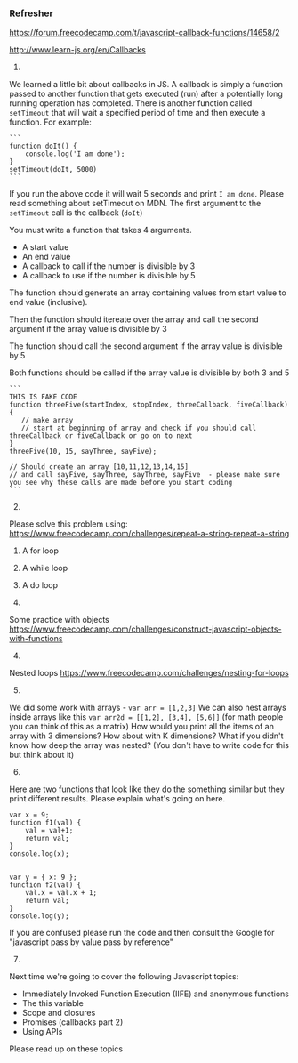 ### Refresher
https://forum.freecodecamp.com/t/javascript-callback-functions/14658/2

http://www.learn-js.org/en/Callbacks

1. 
We learned a little bit about callbacks in JS. A callback is simply a function passed to another function that gets executed (run) after a potentially long running operation has completed. There is another function called `setTimeout` that will wait a specified period of time and then execute a function. For example: 

    ``` 
    function doIt() {
        console.log('I am done');
    }
    setTimeout(doIt, 5000)
    ```
If you run the above code it will wait 5 seconds and print `I am done`. Please read something about setTimeout on MDN. The first argument to the `setTimeout` call is the callback (`doIt`)

You must write a function that takes 4 arguments.
- A start value 
- An end value
- A callback to call if the number is divisible by 3 
- A callback to use if the number is divisible by 5

The function should generate an array containing values from start value to end value (inclusive). 

Then the function should itereate over the array and call the second argument if the array value is divisible by 3

The function should call the second argument if the array value is divisible by 5 

Both functions should be called if the array value is divisible by both 3 and 5

    ```
    THIS IS FAKE CODE 
    function threeFive(startIndex, stopIndex, threeCallback, fiveCallback) {
       // make array 
       // start at beginning of array and check if you should call threeCallback or fiveCallback or go on to next  
    }
    threeFive(10, 15, sayThree, sayFive);

    // Should create an array [10,11,12,13,14,15]
    // and call sayFive, sayThree, sayThree, sayFive  - please make sure you see why these calls are made before you start coding
    ```


2. 
Please solve this problem using:
https://www.freecodecamp.com/challenges/repeat-a-string-repeat-a-string
 1. A for loop
 2. A while loop
 3. A do loop

3. 
Some practice with objects 
https://www.freecodecamp.com/challenges/construct-javascript-objects-with-functions

4. 
Nested loops 
https://www.freecodecamp.com/challenges/nesting-for-loops


5. 
We did some work with arrays - `var arr = [1,2,3]`
We can also nest arrays inside arrays like this `var arr2d = [[1,2], [3,4], [5,6]]` (for math people you can think of this as a matrix)
How would you print all the items of an array with 3 dimensions? 
How about with K dimensions? 
What if you didn't know how deep the array was nested? (You don't have to write code for this but think about it)

6. 
Here are two functions that look like they do the something similar but they print different results. Please explain what's going on here.

```
var x = 9; 
function f1(val) { 
    val = val+1; 
    return val;
}
console.log(x);


var y = { x: 9 };
function f2(val) {
    val.x = val.x + 1;
    return val;
}
console.log(y);
```
If you are confused please run the code and then consult the Google for "javascript pass by value pass by reference"

7. 
Next time we're going to cover the following Javascript topics: 
- Immediately Invoked Function Execution (IIFE) and anonymous functions
- The this variable
- Scope and closures
- Promises (callbacks part 2)
- Using APIs 

Please read up on these topics

